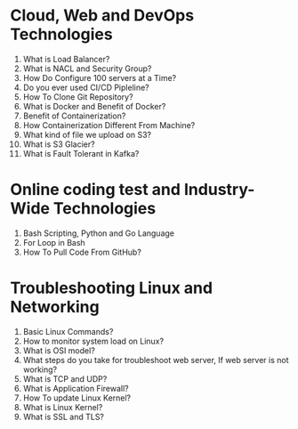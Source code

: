 # Cloud, Web and DevOps Technologies
1. What is Load Balancer?
2. What is NACL and Security Group?
3. How Do Configure 100 servers at a Time?
4. Do you ever used CI/CD Pipleline?
5. How To Clone Git Repository?
6. What is Docker and Benefit of Docker?
7. Benefit of Containerization?
8. How Containerization Different From Machine?
9. What kind of file we upload on S3?
10. What is S3 Glacier?
11. What is Fault Tolerant in Kafka?

# Online coding test and Industry-Wide Technologies
1. Bash Scripting, Python and Go Language
2. For Loop in Bash
3. How To Pull Code From GitHub?

# Troubleshooting Linux and Networking
1. Basic Linux Commands?
2. How to monitor system load on Linux?
3. What is OSI model?
4. What steps do you take for troubleshoot web server, If web server is not working?
5. What is TCP and UDP?
6. What is Application Firewall?
7. How To update Linux Kernel?
8. What is Linux Kernel?
9. What is SSL and TLS?
